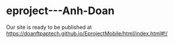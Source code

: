 # eproject---Anh-Doan
 Our site is ready to be published at https://doanftpaptech.github.io/EprojectMobile/html/index.html#!/

